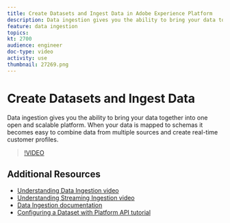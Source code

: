 ```yaml
---
title: Create Datasets and Ingest Data in Adobe Experience Platform
description: Data ingestion gives you the ability to bring your data together into one open and scalable platform. When your data is mapped to schemas it becomes easy to combine data from multiple sources and create a unified profile.
feature: data ingestion
topics:
kt: 2700
audience: engineer
doc-type: video
activity: use
thumbnail: 27269.png
---
```


# Create Datasets and Ingest Data

Data ingestion gives you the ability to bring your data together into one open and scalable platform. When your data is mapped to schemas it becomes easy to combine data from multiple sources and create real-time customer profiles.

>[!VIDEO](https://video.tv.adobe.com/v/27269?quality=12&learn=on)

## Additional Resources

* [Understanding Data Ingestion video](understanding-data-ingestion.md)
* [Understanding Streaming Ingestion video](understanding-streaming-ingestion.md)
* [Data Ingestion documentation](https://www.adobe.io/apis/experienceplatform/home/data-ingestion.html)
* [Configuring a Dataset with Platform API tutorial](https://www.adobe.com/go/data-configure-dataset-en)
